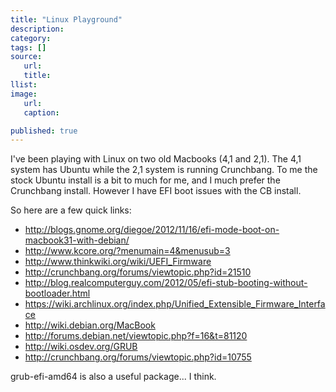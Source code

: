 ```yaml
---
title: "Linux Playground"
description:
category:
tags: []
source:
   url:
   title:
llist:
image:
   url:
   caption:

published: true
---
```


I've been playing with Linux on two old Macbooks (4,1 and 2,1). The 4,1 system has Ubuntu while the 2,1 system is running Crunchbang. To me the stock Ubuntu install is a bit to much for me, and I much prefer the Crunchbang install. However I have EFI boot issues with the CB install.


So here are a few quick links:

* http://blogs.gnome.org/diegoe/2012/11/16/efi-mode-boot-on-macbook31-with-debian/
* http://www.kcore.org/?menumain=4&menusub=3
* http://www.thinkwiki.org/wiki/UEFI_Firmware
* http://crunchbang.org/forums/viewtopic.php?id=21510
* http://blog.realcomputerguy.com/2012/05/efi-stub-booting-without-bootloader.html
* https://wiki.archlinux.org/index.php/Unified_Extensible_Firmware_Interface
* http://wiki.debian.org/MacBook
* http://forums.debian.net/viewtopic.php?f=16&t=81120
* http://wiki.osdev.org/GRUB
* http://crunchbang.org/forums/viewtopic.php?id=10755

grub-efi-amd64 is also a useful package... I think.